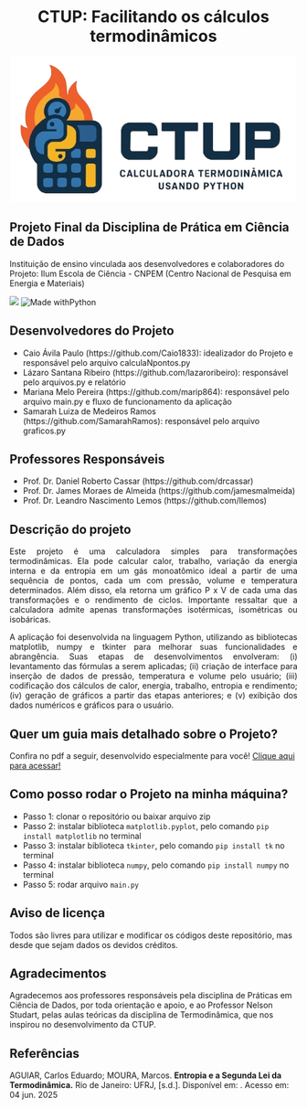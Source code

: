 <h1 align='center'>
  CTUP: Facilitando os cálculos termodinâmicos</a>
</h1>
<div align="center">

  ![logo](images/Logo_CTUP__1_-removebg-preview.png)

</div>

<h2>Projeto Final da Disciplina de Prática em Ciência de Dados</h2> 
Instituição de ensino vinculada aos desenvolvedores e colaboradores do Projeto: Ilum Escola de Ciência - CNPEM (Centro Nacional de Pesquisa em Energia e Materiais)

<p align="center">

  <img loading="lazy" src="http://img.shields.io/static/v1?label=STATUS&message=EM%20DESENVOLVIMENTO&color=GREEN&style=for-the-badge"/>  ![Made withPython](https://img.shields.io/badge/Python-14354C?style=for-the-badge&logo=python&logoColor=white)

</p>

<h2>Desenvolvedores do Projeto</a></h2>
<ul>
  <li>Caio Ávila Paulo (https://github.com/Caio1833): idealizador do Projeto e responsável pelo arquivo calculaNpontos.py</li>
  <li>Lázaro Santana Ribeiro (https://github.com/lazaroribeiro): responsável pelo arquivos.py e relatório</li>
  <li>Mariana Melo Pereira (https://github.com/marip864): responsável pelo arquivo main.py e fluxo de funcionamento da aplicação</li>
  <li>Samarah Luiza de Medeiros Ramos (https://github.com/SamarahRamos): responsável pelo arquivo graficos.py</li>
</ul>

<h2>Professores Responsáveis</a></h2>
<ul>
  <li>Prof. Dr. Daniel Roberto Cassar (https://github.com/drcassar)</li>
  <li>Prof. Dr. James Moraes de Almeida (https://github.com/jamesmalmeida)</li>
  <li>Prof. Dr. Leandro Nascimento Lemos (https://github.com/llemos)</li>
</ul>

<h2>Descrição do projeto</a></h2>

<p align="justify"> Este projeto é uma calculadora simples para transformações termodinâmicas. Ela pode calcular calor, trabalho, variação da energia interna e da entropia em um gás monoatômico ideal a partir de uma sequência de pontos, cada um com pressão, volume e temperatura determinados. Além disso, ela retorna um gráfico P x V de cada uma das transformações e o rendimento de ciclos. Importante ressaltar que a calculadora admite apenas transformações isotérmicas, isométricas ou isobáricas. </p>

<p align='justify'> A aplicação foi desenvolvida na linguagem Python, utilizando as bibliotecas matplotlib, numpy e tkinter para melhorar suas funcionalidades e abrangência. Suas etapas de desenvolvimentos envolveram: (i) levantamento das fórmulas a serem aplicadas; (ii) criação de interface para inserção de dados de pressão, temperatura e volume pelo usuário; (iii) codificação dos cálculos de calor, energia, trabalho, entropia e rendimento; (iv) geração de gráficos a partir das etapas anteriores; e (v) exibição dos dados numéricos e gráficos para o usuário. </p>

<h2>Quer um guia mais detalhado sobre o Projeto? </h2>
Confira no pdf a seguir, desenvolvido especialmente para você! <a href='https://ilumcnpem-my.sharepoint.com/:b:/g/personal/mariana25021_ilum_cnpem_br/EZN2jENBPWNFvFe8PoWZTboBGM9ganTPbot9sgoCyz9Nlw?e=MpTljH'>Clique aqui para acessar!</a>

<h2>Como posso rodar o Projeto na minha máquina?</h2>

- Passo 1: clonar o repositório ou baixar arquivo zip
- Passo 2: instalar biblioteca `matplotlib.pyplot`, pelo comando `pip install matplotlib` no terminal
- Passo 3: instalar biblioteca `tkinter`, pelo comando `pip install tk` no terminal
- Passo 4: instalar biblioteca `numpy`, pelo comando `pip install numpy` no terminal
- Passo 5: rodar arquivo `main.py`

<h2>Aviso de licença</h2>
Todos são livres para utilizar e modificar os códigos deste repositório, mas desde que sejam dados os devidos créditos.

<h2>Agradecimentos</h2>
Agradecemos aos professores responsáveis pela disciplina de Práticas em Ciência de Dados, por toda orientação e apoio, e ao Professor Nelson Studart, pelas aulas teóricas da disciplina de Termodinâmica, que nos inspirou no desenvolvimento da CTUP.

<h2>Referências</h2>
AGUIAR, Carlos Eduardo; MOURA, Marcos. <b>Entropia e a Segunda Lei da Termodinâmica.</b> Rio de Janeiro: UFRJ, [s.d.]. Disponível em: <http://pef.if.ufrj.br/producao_academica/dissertacoes/2016_Marcos_Moura/Entropia_2a_Lei.pdf>. Acesso em: 04 jun. 2025
